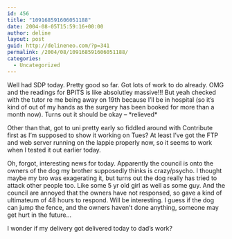 ```yaml
---
id: 456
title: "109168591606051188"
date: 2004-08-05T15:59:16+00:00
author: deline
layout: post
guid: http://delineneo.com/?p=341
permalink: /2004/08/109168591606051188/
categories:
  - Uncategorized
---
```

Well had SDP today. Pretty good so far. Got lots of work to do already. OMG and the readings for BPITS is like absolutley massive!!! But yeah checked with the tutor re me being away on 19th because I&#8217;ll be in hospital (so it&#8217;s kind of out of my hands as the surgery has been booked for more than a month now). Turns out it should be okay &#8211; \*relieved\*

Other than that, got to uni pretty early so fiddled around with Contribute first as I&#8217;m supposed to show it working on Tues? At least I&#8217;ve got the FTP and web server running on the lappie properly now, so it seems to work when I tested it out earlier today.

Oh, forgot, interesting news for today. Apparently the council is onto the owners of the dog my brother supposedly thinks is crazy/psycho. I thought maybe my bro was exagerating it, but turns out the dog really has tried to attack other people too. Like some 5 yr old girl as well as some guy. And the council are annoyed that the owners have not responsed, so gave a kind of ultimateum of 48 hours to respond. Will be interesting. I guess if the dog can jump the fence, and the owners haven&#8217;t done anything, someone may get hurt in the future&#8230;

I wonder if my delivery got delivered today to dad&#8217;s work?